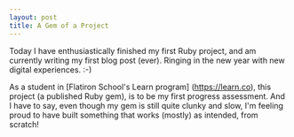 ```yaml
---
layout: post
title: A Gem of a Project
---
```


Today I have enthusiastically finished my first Ruby project, and am currently writing my first blog post (ever).  Ringing in the new year with new digital experiences.  :-)

As a student in [Flatiron School's Learn program] (https://learn.co), this project (a published Ruby gem), is to be my first progress assessment.  And I have to say, even though my gem is still quite clunky and slow, I'm feeling proud to have built something that works (mostly) as intended, from scratch!  



